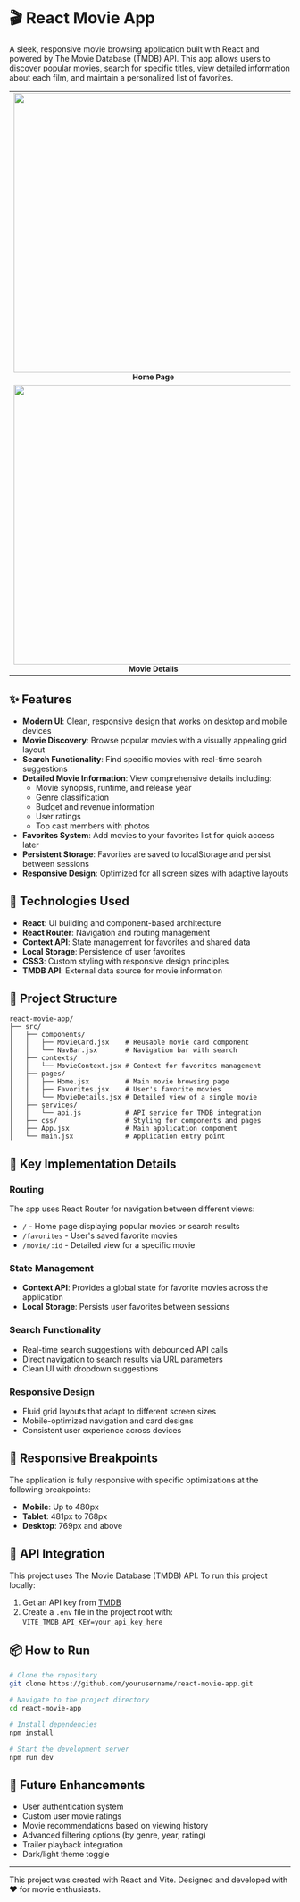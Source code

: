 # 🎬 React Movie App

A sleek, responsive movie browsing application built with React and powered by The Movie Database (TMDB) API. This app allows users to discover popular movies, search for specific titles, view detailed information about each film, and maintain a personalized list of favorites.

<table>
  <tr>
    <!-- Row 1 -->
    <td align="center">
      <img src="./images/HomePage.png" width="500" />
      <br />
      <sub><b>Home Page</b></sub>
    </td>
    <td align="center">
      <img src="./images/SearchPage.png" width="500" />
      <br />
      <sub><b>Search Page</b></sub>
    </td>
  </tr>
  <tr>
    <!-- Row 2 -->
    <td align="center">
      <img src="./images/MovieDetailsPage.png" width="500" />
      <br />
      <sub><b>Movie Details</b></sub>
    </td>
    <td align="center">
      <img src="./images/FavoritesPage.png" width="500" />
      <br />
      <sub><b>Favorites Page</b></sub>
    </td>
  </tr>
</table>

## ✨ Features

- **Modern UI**: Clean, responsive design that works on desktop and mobile devices
- **Movie Discovery**: Browse popular movies with a visually appealing grid layout
- **Search Functionality**: Find specific movies with real-time search suggestions
- **Detailed Movie Information**: View comprehensive details including:
  - Movie synopsis, runtime, and release year
  - Genre classification
  - Budget and revenue information
  - User ratings
  - Top cast members with photos
- **Favorites System**: Add movies to your favorites list for quick access later
- **Persistent Storage**: Favorites are saved to localStorage and persist between sessions
- **Responsive Design**: Optimized for all screen sizes with adaptive layouts

## 🔧 Technologies Used

- **React**: UI building and component-based architecture
- **React Router**: Navigation and routing management
- **Context API**: State management for favorites and shared data
- **Local Storage**: Persistence of user favorites
- **CSS3**: Custom styling with responsive design principles
- **TMDB API**: External data source for movie information

## 📂 Project Structure

```
react-movie-app/
├── src/
│   ├── components/
│   │   ├── MovieCard.jsx    # Reusable movie card component
│   │   └── NavBar.jsx       # Navigation bar with search
│   ├── contexts/
│   │   └── MovieContext.jsx # Context for favorites management
│   ├── pages/
│   │   ├── Home.jsx         # Main movie browsing page
│   │   ├── Favorites.jsx    # User's favorite movies
│   │   └── MovieDetails.jsx # Detailed view of a single movie
│   ├── services/
│   │   └── api.js           # API service for TMDB integration
│   ├── css/                 # Styling for components and pages
│   ├── App.jsx              # Main application component
│   └── main.jsx             # Application entry point
```

## 🚀 Key Implementation Details

### Routing
The app uses React Router for navigation between different views:
- `/` - Home page displaying popular movies or search results
- `/favorites` - User's saved favorite movies
- `/movie/:id` - Detailed view for a specific movie

### State Management
- **Context API**: Provides a global state for favorite movies across the application
- **Local Storage**: Persists user favorites between sessions

### Search Functionality
- Real-time search suggestions with debounced API calls
- Direct navigation to search results via URL parameters
- Clean UI with dropdown suggestions

### Responsive Design
- Fluid grid layouts that adapt to different screen sizes
- Mobile-optimized navigation and card designs
- Consistent user experience across devices

## 📱 Responsive Breakpoints

The application is fully responsive with specific optimizations at the following breakpoints:

- **Mobile**: Up to 480px
- **Tablet**: 481px to 768px
- **Desktop**: 769px and above

## 🔑 API Integration

This project uses The Movie Database (TMDB) API. To run this project locally:

1. Get an API key from [TMDB](https://www.themoviedb.org/documentation/api)
2. Create a `.env` file in the project root with: `VITE_TMDB_API_KEY=your_api_key_here`

## 📦 How to Run

```bash
# Clone the repository
git clone https://github.com/yourusername/react-movie-app.git

# Navigate to the project directory
cd react-movie-app

# Install dependencies
npm install

# Start the development server
npm run dev
```

## 🌟 Future Enhancements

- User authentication system
- Custom user movie ratings
- Movie recommendations based on viewing history
- Advanced filtering options (by genre, year, rating)
- Trailer playback integration
- Dark/light theme toggle

---

This project was created with React and Vite. Designed and developed with ❤️ for movie enthusiasts.